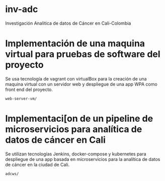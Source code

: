 # inv-adc 

Investigación Analitica de datos de Cáncer en Cali-Colombia

# Implementación de una maquina virtual para pruebas de software del proyecto

Se usa tecnología de vagrant con virtualBox para la creación de una maquina virtual con un servidor web y despliegue de una app WPA como front end del proyecto.

```
web-server-vm/
```

# Implementaci[on de un pipeline de microservicios para analítica de datos de cáncer en Cali 

Se utilizan tecnologías Jenkins, docker-compose y kubernetes para despliegue de una app basada en microservicios para la analítica de datos de cáncer en la ciudad de Cali.  

```
adcws/
```